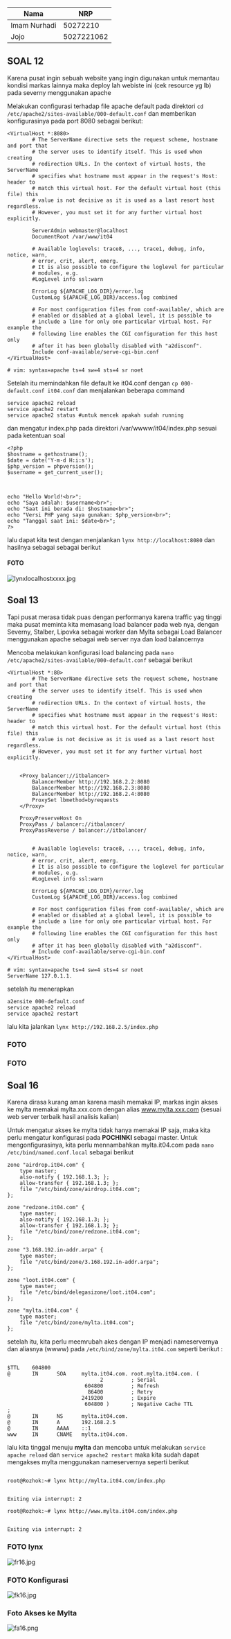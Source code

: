 | Nama    | NRP     | 
| ------- | ------- | 
| Imam Nurhadi    | 50272210     | 
| Jojo     | 5027221062     |


## SOAL 12
Karena pusat ingin sebuah website yang ingin digunakan untuk memantau kondisi markas lainnya maka deploy lah webiste ini (cek resource yg lb) pada severny menggunakan apache

Melakukan configurasi terhadap file apache default pada direktori ```cd /etc/apache2/sites-available/000-default.conf``` dan memberikan konfigurasinya pada port 8080 sebagai berikut: 

```shell
<VirtualHost *:8080>
        # The ServerName directive sets the request scheme, hostname and port that
        # the server uses to identify itself. This is used when creating
        # redirection URLs. In the context of virtual hosts, the ServerName
        # specifies what hostname must appear in the request's Host: header to
        # match this virtual host. For the default virtual host (this file) this
        # value is not decisive as it is used as a last resort host regardless.
        # However, you must set it for any further virtual host explicitly.

        ServerAdmin webmaster@localhost
        DocumentRoot /var/www/it04

        # Available loglevels: trace8, ..., trace1, debug, info, notice, warn,
        # error, crit, alert, emerg.
        # It is also possible to configure the loglevel for particular
        # modules, e.g.
        #LogLevel info ssl:warn

        ErrorLog ${APACHE_LOG_DIR}/error.log
        CustomLog ${APACHE_LOG_DIR}/access.log combined

        # For most configuration files from conf-available/, which are
        # enabled or disabled at a global level, it is possible to
        # include a line for only one particular virtual host. For example the
        # following line enables the CGI configuration for this host only
        # after it has been globally disabled with "a2disconf".
        Include conf-available/serve-cgi-bin.conf
</VirtualHost>

# vim: syntax=apache ts=4 sw=4 sts=4 sr noet
```
Setelah itu memindahkan file default ke it04.conf dengan ```cp 000-default.conf it04.conf``` dan menjalankan beberapa command 
```
service apache2 reload
service apache2 restart
service apache2 status #untuk mencek apakah sudah running
```
dan mengatur index.php pada direktori /var/wwww/it04/index.php sesuai pada ketentuan soal 
```
<?php
$hostname = gethostname();
$date = date('Y-m-d H:i:s');
$php_version = phpversion();
$username = get_current_user();



echo "Hello World!<br>";
echo "Saya adalah: $username<br>";
echo "Saat ini berada di: $hostname<br>";
echo "Versi PHP yang saya gunakan: $php_version<br>";
echo "Tanggal saat ini: $date<br>";
?>
```

lalu dapat kita test dengan menjalankan ```lynx http://localhost:8080```
dan hasilnya sebagai sebagai berikut 

#### FOTO
![lynxlocalhostxxxx.jpg](FOTO/lynxlocalhostxxxx.jpg)

## Soal 13
Tapi pusat merasa tidak puas dengan performanya karena traffic yag tinggi maka pusat meminta kita memasang load balancer pada web nya, dengan Severny, Stalber, Lipovka sebagai worker dan Mylta sebagai Load Balancer menggunakan apache sebagai web server nya dan load balancernya

Mencoba melakukan konfigurasi load balancing pada ```nano /etc/apache2/sites-available/000-default.conf``` sebagai berikut 

```shell
<VirtualHost *:80>
        # The ServerName directive sets the request scheme, hostname and port that
        # the server uses to identify itself. This is used when creating
        # redirection URLs. In the context of virtual hosts, the ServerName
        # specifies what hostname must appear in the request's Host: header to
        # match this virtual host. For the default virtual host (this file) this
        # value is not decisive as it is used as a last resort host regardless.
        # However, you must set it for any further virtual host explicitly.


    <Proxy balancer://itbalancer>
        BalancerMember http://192.168.2.2:8080
        BalancerMember http://192.168.2.3:8080
        BalancerMember http://192.168.2.4:8080
        ProxySet lbmethod=byrequests
    </Proxy>

    ProxyPreserveHost On
    ProxyPass / balancer://itbalancer/
    ProxyPassReverse / balancer://itbalancer/


        # Available loglevels: trace8, ..., trace1, debug, info, notice, warn,
        # error, crit, alert, emerg.
        # It is also possible to configure the loglevel for particular
        # modules, e.g.
        #LogLevel info ssl:warn

        ErrorLog ${APACHE_LOG_DIR}/error.log
        CustomLog ${APACHE_LOG_DIR}/access.log combined

        # For most configuration files from conf-available/, which are
        # enabled or disabled at a global level, it is possible to
        # include a line for only one particular virtual host. For example the
        # following line enables the CGI configuration for this host only
        # after it has been globally disabled with "a2disconf".
        # Include conf-available/serve-cgi-bin.conf
</VirtualHost>

# vim: syntax=apache ts=4 sw=4 sts=4 sr noet
ServerName 127.0.1.1.
```

setelah itu menerapkan 
```
a2ensite 000-default.conf
service apache2 reload
service apache2 restart
```
lalu kita jalankan ```lynx http://192.168.2.5/index.php```

### FOTO
### FOTO

## Soal 16
Karena dirasa kurang aman karena masih memakai IP, markas ingin akses ke mylta memakai mylta.xxx.com dengan alias www.mylta.xxx.com (sesuai web server terbaik hasil analisis kalian)

Untuk mengatur akses ke mylta tidak hanya memakai IP saja, maka kita perlu mengatur konfigurasi pada **POCHINKI** sebagai master. Untuk mengonfigurasinya, kita perlu mennambahkan mylta.it04.com pada ```nano /etc/bind/named.conf.local``` sebagai berikut 

```shell
zone "airdrop.it04.com" {
    type master;
    also-notify { 192.168.1.3; };
    allow-transfer { 192.168.1.3; };
    file "/etc/bind/zone/airdrop.it04.com";
};

zone "redzone.it04.com" {
    type master;
    also-notify { 192.168.1.3; };
    allow-transfer { 192.168.1.3; };
    file "/etc/bind/zone/redzone.it04.com";
};

zone "3.168.192.in-addr.arpa" {
    type master;
    file "/etc/bind/zone/3.168.192.in-addr.arpa";
};

zone "loot.it04.com" {
    type master;
    file "/etc/bind/delegasizone/loot.it04.com";
};

zone "mylta.it04.com" {
    type master;
    file "/etc/bind/zone/mylta.it04.com";
};
````
setelah itu, kita perlu meemrubah akes dengan IP menjadi nameservernya dan aliasnya (wwww) pada ```/etc/bind/zone/mylta.it04.com``` seperti berikut :

```shell

$TTL    604800
@       IN      SOA     mylta.it04.com. root.mylta.it04.com. (
                              2         ; Serial
                         604800         ; Refresh
                          86400         ; Retry
                        2419200         ; Expire
                         604800 )       ; Negative Cache TTL
;
@       IN      NS      mylta.it04.com.
@       IN      A       192.168.2.5
@       IN      AAAA    ::1
www     IN      CNAME   mylta.it04.com.

```

lalu kita tinggal menuju **mylta** dan mencoba untuk melakukan ```service apache reload``` dan ```service apache2 restart```
maka kita sudah dapat mengakses mylta menggunakan nameservernya seperti berikut 
```shell

root@Rozhok:~# lynx http://mylta.it04.com/index.php


Exiting via interrupt: 2

root@Rozhok:~# lynx http://www.mylta.it04.com/index.php


Exiting via interrupt: 2
```

### FOTO lynx
![fr16.jpg](FOTO/fr16.jpg)
### FOTO Konfigurasi
![fk16.jpg](FOTO/fk16.jpg)
### Foto Akses ke Mylta 
![fa16.png](FOTO/fa16.png)
